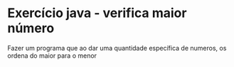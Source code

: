 # Exercício java - verifica maior número

Fazer um programa que ao dar uma quantidade específica de numeros, os ordena do maior para o menor
